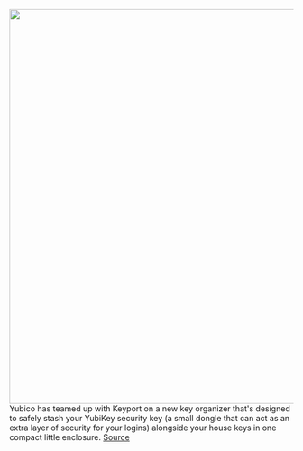 <img src='https://cdn.vox-cdn.com/thumbor/uQrXqH6Q0V6GKyl56G_FCkGLZXk=/0x0:1500x1000/1200x800/filters:focal(630x380:870x620)/cdn.vox-cdn.com/uploads/chorus_image/image/70165586/keyport_003.0.jpg' width='700px' /><br/>
Yubico has teamed up with Keyport on a new key organizer that's designed to safely stash your YubiKey security key (a small dongle that can act as an extra layer of security for your logins) alongside your house keys in one compact little enclosure.
<a href='https://www.theverge.com/2021/11/19/22791271/yubico-x-keyport-pivot-2-0-key-organizer-yubikey-security-key'> Source <a/>